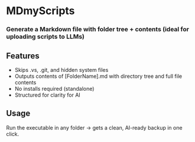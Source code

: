 # MDmyScripts
### Generate a Markdown file with folder tree + contents (ideal for uploading scripts to LLMs)

## Features
- Skips .vs, .git, and hidden system files
- Outputs contents of [FolderName].md with directory tree and full file contents
- No installs required (standalone)
- Structured for clarity for AI

## Usage
Run the executable in any folder → gets a clean, AI-ready backup in one click.

